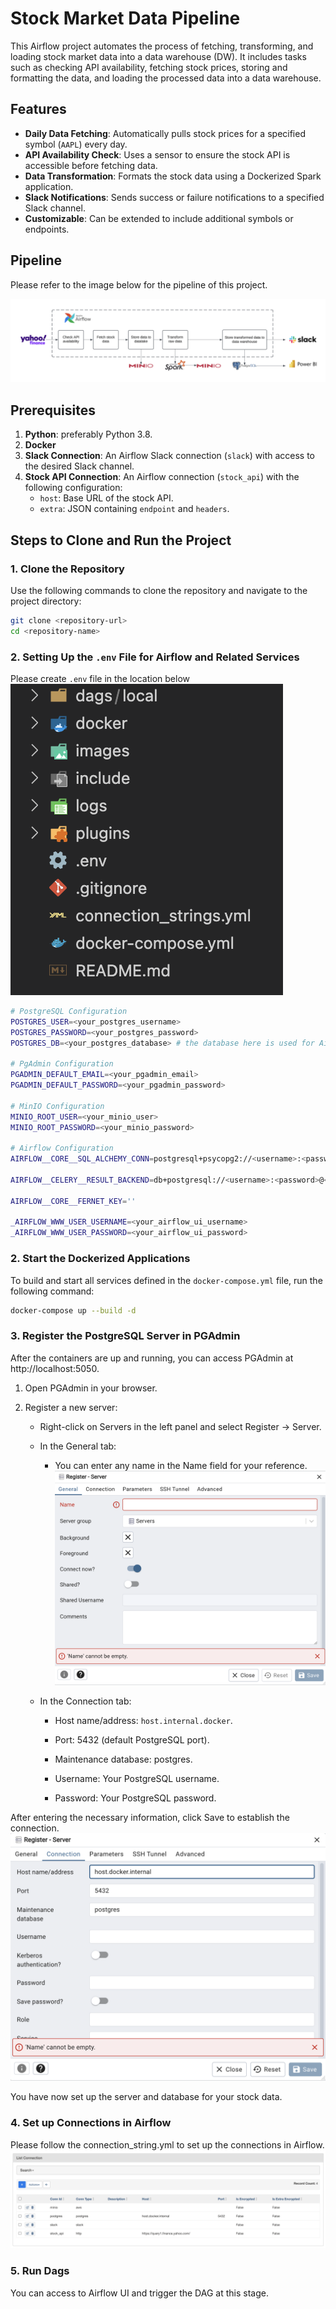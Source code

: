 # Stock Market Data Pipeline

This Airflow project automates the process of fetching, transforming, and loading stock market data into a data warehouse (DW). It includes tasks such as checking API availability, fetching stock prices, storing and formatting the data, and loading the processed data into a data warehouse.

## Features
- **Daily Data Fetching**: Automatically pulls stock prices for a specified symbol (`AAPL`) every day.
- **API Availability Check**: Uses a sensor to ensure the stock API is accessible before fetching data.
- **Data Transformation**: Formats the stock data using a Dockerized Spark application.
- **Slack Notifications**: Sends success or failure notifications to a specified Slack channel.
- **Customizable**: Can be extended to include additional symbols or endpoints.


## Pipeline

Please refer to the image below for the pipeline of this project.

![Pipeline](images/pipeline.png)

## Prerequisites
1. **Python**: preferably Python 3.8.
2. **Docker**
3. **Slack Connection**: An Airflow Slack connection (`slack`) with access to the desired Slack channel.
4. **Stock API Connection**: An Airflow connection (`stock_api`) with the following configuration:
   - `host`: Base URL of the stock API.
   - `extra`: JSON containing `endpoint` and `headers`.

## Steps to Clone and Run the Project

### 1. Clone the Repository
Use the following commands to clone the repository and navigate to the project directory:
```bash
git clone <repository-url>
cd <repository-name>
```

### 2. Setting Up the `.env` File for Airflow and Related Services
Please create `.env` file in the location below 
![Structure](images/project_structure.png)

```bash
# PostgreSQL Configuration
POSTGRES_USER=<your_postgres_username>
POSTGRES_PASSWORD=<your_postgres_password>
POSTGRES_DB=<your_postgres_database> # the database here is used for Airflow's metadata

# PgAdmin Configuration
PGADMIN_DEFAULT_EMAIL=<your_pgadmin_email>
PGADMIN_DEFAULT_PASSWORD=<your_pgadmin_password>

# MinIO Configuration
MINIO_ROOT_USER=<your_minio_user>
MINIO_ROOT_PASSWORD=<your_minio_password>

# Airflow Configuration
AIRFLOW__CORE__SQL_ALCHEMY_CONN=postgresql+psycopg2://<username>:<password>@<hostname>/<database_name>

AIRFLOW__CELERY__RESULT_BACKEND=db+postgresql://<username>:<password>@<hostname>/<database_name>

AIRFLOW__CORE__FERNET_KEY=''

_AIRFLOW_WWW_USER_USERNAME=<your_airflow_ui_username>
_AIRFLOW_WWW_USER_PASSWORD=<your_airflow_ui_password>
```

### 2. Start the Dockerized Applications
To build and start all services defined in the `docker-compose.yml` file, run the following command:

```bash
docker-compose up --build -d
```

### 3. Register the PostgreSQL Server in PGAdmin
After the containers are up and running, you can access PGAdmin at http://localhost:5050.

1. Open PGAdmin in your browser.

2. Register a new server:
    - Right-click on Servers in the left panel and select Register -> Server.
    - In the General tab:
        - You can enter any name in the Name field for your reference.
![register1](images/server_register_1.png)

    - In the Connection tab:
     
        - Host name/address: `host.internal.docker`.
        
        - Port: 5432 (default PostgreSQL port).
        
        - Maintenance database: postgres.
        
        - Username: Your PostgreSQL username.
        
        - Password: Your PostgreSQL password.

After entering the necessary information, click Save to establish the connection.
![register2](images/server_register_2.png)

You have now set up the server and database for your stock data.

### 4. Set up Connections in Airflow
Please follow the connection_string.yml to set up the connections in Airflow.
![airflow_connections](images/airflow_connections.png)

### 5. Run Dags
You can access to Airflow UI and trigger the DAG at this stage.





